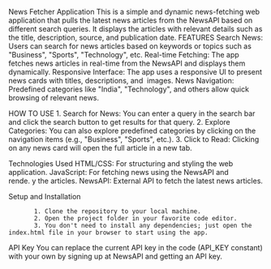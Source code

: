News Fetcher Application
This is a simple and dynamic news-fetching web application that pulls the latest news articles from the NewsAPI based on different search queries. It displays the articles with relevant details such as the title, description, source, and publication date.
FEATURES
Search News: Users can search for news articles based on keywords or topics such as "Business", "Sports", "Technology", etc.
Real-time Fetching: The app fetches news articles in real-time from the NewsAPI and displays them dynamically.
Responsive Interface: The app uses a responsive Ul to present news cards with  titles, descriptions, and  images.
News Navigation: Predefined categories like "India", "Technology", and others allow quick browsing of relevant news.

HOW TO USE
          1. Search for News: You can enter a query in the search bar and click the search button to get results for that query.
          2. Explore Categories: You can also explore predefined categories by clicking on the navigation items (e.g., "Business", "Sports", etc.).
          3. Click to Read: Clicking on any news card will open the full article in a new tab.

Technologies Used 
                  HTML/CSS: For structuring and styling the web application.
                  JavaScript: For fetching news using the  NewsAPI and rende. y the articles.
                  NewsAPI: External API to fetch the latest news articles.

Setup and Installation

           1. Clone the repository to your local machine.
           2. Open the project folder in your favorite code editor.
           3. You don't need to install any dependencies; just open the index.html file in your browser to start using the app.

API Key
       You can replace the current API key in the code (API_KEY constant) with your own by signing up at NewsAPI and getting an API key.
